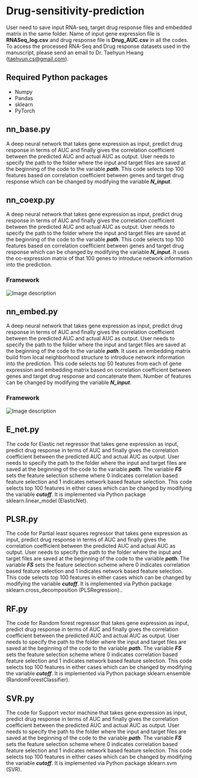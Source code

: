 # Drug-sensitivity-prediction
User need to save input RNA-seq, target drug response files and embedded matrix in the same folder. Name of input gene expression file is **RNASeq_log.csv** and drug response file is **Drug_AUC.csv** in all the codes. <br/>
To access the processed RNA-Seq and Drug response datasets used in the manuscript, please send an email to Dr. Taehyun Hwang (taehyun.cs@gmail.com).

## Required Python packages
- Numpy
- Pandas
- sklearn
- PyTorch

## **nn_base.py**
A deep neural network that takes gene expression as input, predict drug response in terms of AUC and finally gives the correlation coefficient between the predicted AUC and actual AUC as output. User needs to specify the path to the folder where the input and target files are saved at the beginning of the code to the variable **_path_**. This code selects top 100 features based on correlation coefficient between genes and target drug response which can be changed by modifying the variable **_N_input_**.

## **nn_coexp.py**
A deep neural network that takes gene expression as input, predict drug response in terms of AUC and finally gives the correlation coefficient between the predicted AUC and actual AUC as output. User needs to specify the path to the folder where the input and target files are saved at the beginning of the code to the variable **_path_**. This code selects top 100 features based on correlation coefficient between genes and target drug response which can be changed by modifying the variable **_N_input_**. It uses the co-expression matrix of that 100 genes to introduce network information into the prediction.  
### **Framework**
![Image description](https://github.com/compbiolabucf/Drug-sensitivity-prediction/blob/master/workflow2.png)

## **nn_embed.py**
A deep neural network that takes gene expression as input, predict drug response in terms of AUC and finally gives the correlation coefficient between the predicted AUC and actual AUC as output. User needs to specify the path to the folder where the input and target files are saved at the beginning of the code to the variable **_path_**. It uses an embedding matrix build from local neighborhood structure to introduce network information into the prediction. This code selects top 50 features from each of gene expression and embedding matrix based on correlation coefficient between genes and target drug response and concatenate them. Number of features can be changed by modifying the variable **_N_input_**. 
### **Framework**
![Image description](https://github.com/compbiolabucf/Drug-sensitivity-prediction/blob/master/workflow.png)

## **E_net.py** 

The code for Elastic net regressor that takes gene expression as input, predict drug response in terms of AUC and finally gives the correlation coefficient between the predicted AUC and actual AUC as output. User needs to specify the path to the folder where the input and target files are saved at the beginning of the code to the variable **_path_**. The variable **_FS_** sets the feature selection scheme where 0 indicates correlation based feature selection and 1 indicates network based feature selection. This code selects top 100 features in either cases which can be changed by modifying the variable **_cutoff_**. It is implemented via Python package
sklearn.linear_model (ElasticNet). 

## **PLSR.py** 

The code for Partial least squares regressor that takes gene expression as input, predict drug response in terms of AUC and finally gives the correlation coefficient between the predicted AUC and actual AUC as output. User needs to specify the path to the folder where the input and target files are saved at the beginning of the code to the variable **_path_**. The variable **_FS_** sets the feature selection scheme where 0 indicates correlation based feature selection and 1 indicates network based feature selection. This code selects top 100 features in either cases which can be changed by modifying the variable **_cutoff_**. It is implemented via Python package sklearn.cross_decomposition (PLSRegression).. 

## **RF.py** 

The code for Random forest regressor that takes gene expression as input, predict drug response in terms of AUC and finally gives the correlation coefficient between the predicted AUC and actual AUC as output. User needs to specify the path to the folder where the input and target files are saved at the beginning of the code to the variable **_path_**. The variable **_FS_** sets the feature selection scheme where 0 indicates correlation based feature selection and 1 indicates network based feature selection. This code selects top 100 features in either cases which can be changed by modifying the variable **_cutoff_**. It is implemented via Python package
sklearn.ensemble (RandomForestClassifier).

## **SVR.py** 
The code for Support vector machine that takes gene expression as input, predict drug response in terms of AUC and finally gives the correlation coefficient between the predicted AUC and actual AUC as output. User needs to specify the path to the folder where the input and target files are saved at the beginning of the code to the variable **_path_**. The variable **_FS_** sets the feature selection scheme where 0 indicates correlation based feature selection and 1 indicates network based feature selection. This code selects top 100 features in either cases which can be changed by modifying the variable **_cutoff_**. It is implemented via Python package
sklearn.svm (SVR).

<!--- Please send any email request to Dr. Taehyun Hwang (hwangt@ccf.org) to access the RNA-seq and drug response datasets. -->
